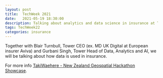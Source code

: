 ```yaml
---
layout: post
title:  TechWeek 2021
date:   2021-05-19 18:30:00
description: Talking about analytics and data science in insurance at TechWeek22
tags: TechWeek22
categories: insurance
---
```

Together with Blair Turnbull, Tower CEO (ex. MD UK Digital at European insurer Aviva) and Gurbani Singh, Tower Head of Data, Analytics and AI, we will be talking about how data is used in insurance.

For more info
<a href="https://techweek.co.nz/whats-on/programme/view/insurance-powered-by-data-how-data-is-changing-the-insurance-game-194/">TakiWaehere - New Zealand Geospatial Hackathon Showcase</a>.
